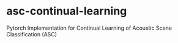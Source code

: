 # asc-continual-learning
Pytorch Implementation for Continual Learning of Acoustic Scene Classification (ASC)
